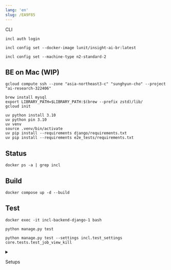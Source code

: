 ```yaml
---
lang: 'en'
slug: /EA9F85
---
```


CLI

```
incl auth login
```

```
incl config set --docker-image lunit/insight-ai-br:latest
```

```
incl config set --machine-type n2-standard-2
```

## BE on Mac (WIP)

```
gcloud compute ssh --zone "asia-northeast3-c" "sunghyun-cho" --project "ai-research-322406"
```

```
brew install mysql
export LIBRARY_PATH=$LIBRARY_PATH:$(brew --prefix zstd)/lib/
gcloud init
```

```
uv python install 3.10
uv python pin 3.10
uv venv
source .venv/bin/activate
uv pip install --requirements django/requirements.txt
uv pip install --requirements e2e_tests/requirements.txt
```

## Status

```
docker ps -a | grep incl
```

## Build

```
docker compose up -d --build
```

## Test

```
docker exec -it incl-backend-django-1 bash
```

```
python manage.py test
```

```
python manage.py test --settings incl.test_settings core.tests.test_job_view_kill
```

<details>

<summary>

Setups

</summary>

```
echo "deb [signed-by=/usr/share/keyrings/cloud.google.gpg] https://packages.cloud.google.com/apt cloud-sdk main" | tee -a /etc/apt/sources.list.d/google-cloud-sdk.list
curl https://packages.cloud.google.com/apt/doc/apt-key.gpg | apt-key --keyring /usr/share/keyrings/cloud.google.gpg add -
apt-get update && apt-get install google-cloud-sdk -y
gcloud auth configure-docker asia-northeast3-docker.pkg.dev
```

</details>
